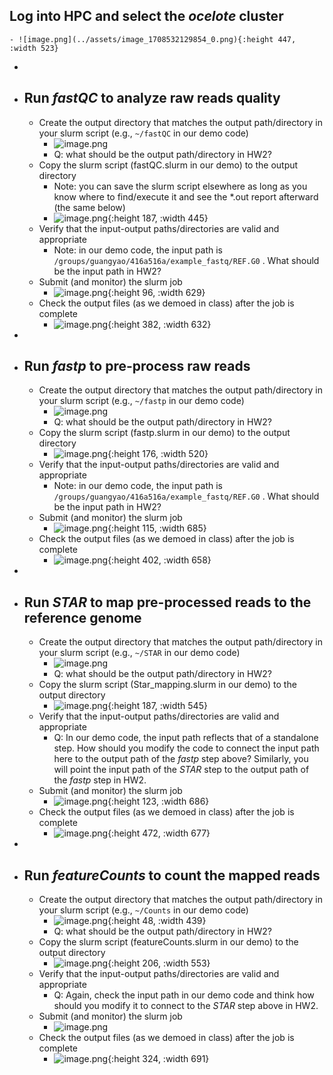 ## Log into HPC and select the *ocelote* cluster
	- ![image.png](../assets/image_1708532129854_0.png){:height 447, :width 523}
-
- ## Run *fastQC* to analyze raw reads quality
	- Create the output directory that matches the output path/directory in your slurm script (e.g., `~/fastQC` in our demo code)
		- ![image.png](../assets/image_1708533161987_0.png)
		- Q: what should be the output path/directory in HW2?
	- Copy the slurm script (fastQC.slurm in our demo) to the output directory
		- Note: you can save the slurm script elsewhere as long as you know where to find/execute it and see the *.out report afterward (the same below)
		- ![image.png](../assets/image_1708533108468_0.png){:height 187, :width 445}
	- Verify that the input-output paths/directories are valid and appropriate
		- Note: in our demo code, the input path is `/groups/guangyao/416a516a/example_fastq/REF.G0` . What should be the input path in HW2?
	- Submit (and monitor) the slurm job
		- ![image.png](../assets/image_1708533373030_0.png){:height 96, :width 629}
	- Check the output files (as we demoed in class) after the job is complete
		- ![image.png](../assets/image_1708534042962_0.png){:height 382, :width 632}
-
- ## Run *fastp* to pre-process raw reads
	- Create the output directory that matches the output path/directory in your slurm script (e.g., `~/fastp` in our demo code)
		- ![image.png](../assets/image_1708534626316_0.png)
		- Q: what should be the output path/directory in HW2?
	- Copy the slurm script (fastp.slurm in our demo) to the output directory
		- ![image.png](../assets/image_1708534761706_0.png){:height 176, :width 520}
	- Verify that the input-output paths/directories are valid and appropriate
		- Note: in our demo code, the input path is `/groups/guangyao/416a516a/example_fastq/REF.G0` . What should be the input path in HW2?
	- Submit (and monitor) the slurm job
		- ![image.png](../assets/image_1708534893675_0.png){:height 115, :width 685}
	- Check the output files (as we demoed in class) after the job is complete
		- ![image.png](../assets/image_1708535279629_0.png){:height 402, :width 658}
-
- ## Run *STAR* to map pre-processed reads to the reference genome
	- Create the output directory that matches the output path/directory in your slurm script (e.g., `~/STAR` in our demo code)
		- ![image.png](../assets/image_1708536567744_0.png)
		- Q: what should be the output path/directory in HW2?
	- Copy the slurm script (Star_mapping.slurm in our demo) to the output directory
		- ![image.png](../assets/image_1708535471909_0.png){:height 187, :width 545}
	- Verify that the input-output paths/directories are valid and appropriate
		- Q: In our demo code, the input path reflects that of a standalone step. How should you modify the code to connect the input path here to the output path of the *fastp* step above? Similarly, you will point the input path of the *STAR* step to the output path of the *fastp* step in HW2.
	- Submit (and monitor) the slurm job
		- ![image.png](../assets/image_1708535724976_0.png){:height 123, :width 686}
	- Check the output files (as we demoed in class) after the job is complete
		- ![image.png](../assets/image_1708540513589_0.png){:height 472, :width 677}
-
- ## Run *featureCounts* to count the mapped reads
	- Create the output directory that matches the output path/directory in your slurm script (e.g., `~/Counts` in our demo code)
		- ![image.png](../assets/image_1708539671165_0.png){:height 48, :width 439}
		- Q: what should be the output path/directory in HW2?
	- Copy the slurm script (featureCounts.slurm in our demo) to the output directory
		- ![image.png](../assets/image_1708539826214_0.png){:height 206, :width 553}
	- Verify that the input-output paths/directories are valid and appropriate
		- Q: Again, check the input path in our demo code and think how should you modify it to connect to the *STAR* step above in HW2.
	- Submit (and monitor) the slurm job
		- ![image.png](../assets/image_1708540441693_0.png)
	- Check the output files (as we demoed in class) after the job is complete
		- ![image.png](../assets/image_1708540575506_0.png){:height 324, :width 691}